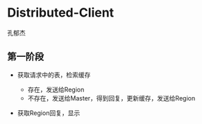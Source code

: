 # Distributed-Client

孔郁杰

## 第一阶段

+ 获取请求中的表，检索缓存
  + 存在，发送给Region
  + 不存在，发送给Master，得到回复，更新缓存，发送给Region

+ 获取Region回复，显示

